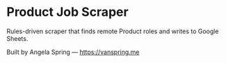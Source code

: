 # Product Job Scraper

Rules-driven scraper that finds remote Product roles and writes to Google Sheets.

Built by Angela Spring — https://vanspring.me
